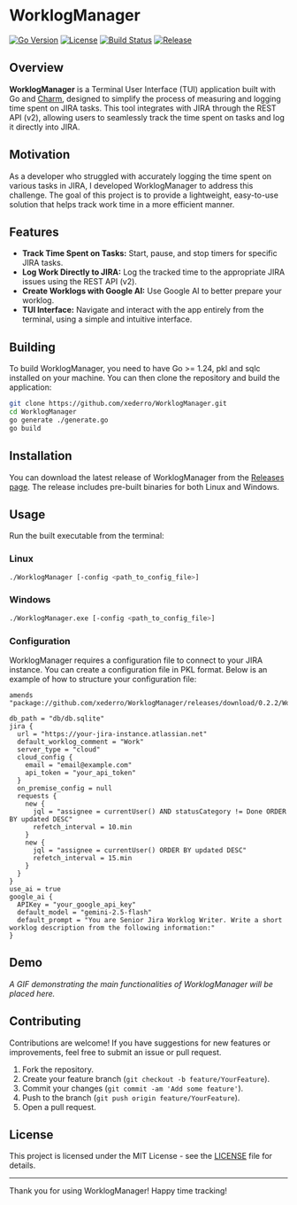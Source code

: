 # WorklogManager

[![Go Version](https://img.shields.io/github/go-mod/go-version/xederro/WorklogManager)](https://golang.org/)
[![License](https://img.shields.io/github/license/xederro/WorklogManager)](LICENSE)
[![Build Status](https://img.shields.io/github/actions/workflow/status/xederro/WorklogManager/go.yaml)](https://github.com/xederro/WorklogManager/actions)
[![Release](https://img.shields.io/github/v/release/xederro/WorklogManager)](https://github.com/xederro/WorklogManager/releases)

## Overview

**WorklogManager** is a Terminal User Interface (TUI) application built with Go and [Charm](https://charm.sh/), designed to simplify the process of measuring and logging time spent on JIRA tasks. This tool integrates with JIRA through the REST API (v2), allowing users to seamlessly track the time spent on tasks and log it directly into JIRA.

## Motivation

As a developer who struggled with accurately logging the time spent on various tasks in JIRA, I developed WorklogManager to address this challenge. The goal of this project is to provide a lightweight, easy-to-use solution that helps track work time in a more efficient manner.

## Features

- **Track Time Spent on Tasks:** Start, pause, and stop timers for specific JIRA tasks.
- **Log Work Directly to JIRA:** Log the tracked time to the appropriate JIRA issues using the REST API (v2).
- **Create Worklogs with Google AI:** Use Google AI to better prepare your worklog.
- **TUI Interface:** Navigate and interact with the app entirely from the terminal, using a simple and intuitive interface.

## Building

To build WorklogManager, you need to have Go >= 1.24, pkl and sqlc installed on your machine. You can then clone the repository and build the application:

```bash
git clone https://github.com/xederro/WorklogManager.git
cd WorklogManager
go generate ./generate.go
go build
```

## Installation
You can download the latest release of WorklogManager from the [Releases page](https://github.com/xederro/WorklogManager/releases). 
The release includes pre-built binaries for both Linux and Windows.

## Usage

Run the built executable from the terminal:

### Linux
```bash
./WorklogManager [-config <path_to_config_file>]
```

### Windows
```bash
./WorklogManager.exe [-config <path_to_config_file>]
```

### Configuration
WorklogManager requires a configuration file to connect to your JIRA instance. You can create a configuration file in PKL format. Below is an example of how to structure your configuration file:

```pkl
amends "package://github.com/xederro/WorklogManager/releases/download/0.2.2/WorklogManager@0.2.2#/Config.pkl"

db_path = "db/db.sqlite"
jira {
  url = "https://your-jira-instance.atlassian.net"
  default_worklog_comment = "Work"
  server_type = "cloud"
  cloud_config {
    email = "email@example.com"
    api_token = "your_api_token"
  }
  on_premise_config = null
  requests {
    new {
      jql = "assignee = currentUser() AND statusCategory != Done ORDER BY updated DESC"
      refetch_interval = 10.min
    }
    new {
      jql = "assignee = currentUser() ORDER BY updated DESC"
      refetch_interval = 15.min
    }
  }
}
use_ai = true
google_ai {
  APIKey = "your_google_api_key"
  default_model = "gemini-2.5-flash"
  default_prompt = "You are Senior Jira Worklog Writer. Write a short worklog description from the following information:"
}
```

## Demo

*A GIF demonstrating the main functionalities of WorklogManager will be placed here.*

## Contributing

Contributions are welcome! If you have suggestions for new features or improvements, feel free to submit an issue or pull request.

1. Fork the repository.
2. Create your feature branch (`git checkout -b feature/YourFeature`).
3. Commit your changes (`git commit -am 'Add some feature'`).
4. Push to the branch (`git push origin feature/YourFeature`).
5. Open a pull request.

## License

This project is licensed under the MIT License - see the [LICENSE](LICENSE) file for details.


---

Thank you for using WorklogManager! Happy time tracking!